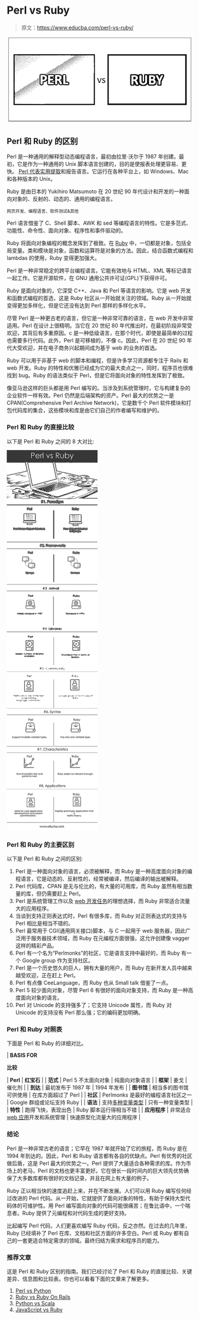 # Perl vs Ruby

> 原文：<https://www.educba.com/perl-vs-ruby/>

![Perl vs Ruby](img/e09f8466fd0c7a8c3da2a2e976b2cb75.png)



## Perl 和 Ruby 的区别

Perl 是一种通用的解释型动态编程语言，最初由拉里·沃尔于 1987 年创建。最初，它是作为一种通用的 Unix 脚本语言创建的，目的是使报表处理更容易、更快。 [Perl 代表实用提取](https://www.educba.com/install-perl/)和报告语言。它运行在各种平台上，如 Windows、Mac 和各种版本的 Unix。

Ruby 是由日本的 Yukihiro Matsumoto 在 20 世纪 90 年代设计和开发的一种面向对象的、反射的、动态的、通用的编程语言。

<small>网页开发、编程语言、软件测试&其他</small>

Perl 语言借鉴了 C、Shell 脚本、AWK 和 sed 等编程语言的特性。它是多范式、功能性、命令性、面向对象、程序性和事件驱动的。

Ruby 将面向对象编程的概念发挥到了极致。在 [Ruby](https://www.educba.com/install-ruby/) 中，一切都是对象，包括全局变量。类和模块是对象，函数和运算符是对象的方法。因此，结合函数式编程和 lambdas 的使用，Ruby 变得更加强大。

Perl 是一种非常稳定的跨平台编程语言。它能有效地与 HTML、XML 等标记语言一起工作。它是开源软件，在 GNU 通用公共许可证(GPL)下获得许可。

Ruby 是面向对象的，它深受 C++、Java 和 Perl 等语言的影响。它是 web 开发和函数式编程的首选，这是 Ruby 社区从一开始就关注的领域。Ruby 从一开始就变得更加多样化，但是它还没有达到 Perl 那样的多样化水平。

尽管 Perl 是一种更古老的语言，但它是一种非常可靠的语言，在 web 开发中非常适用。Perl 在设计上很精明。当它在 20 世纪 80 年代推出时，在最初阶段非常受欢迎，其背后有多重原因。c 是一种低级语言，在那个时代，即使是最简单的过程也需要多行代码。此外，Perl 是可移植的，不像 c。因此，Perl 在 20 世纪 90 年代大受欢迎，并在电子商务兴起期间成为基于 web 的业务的首选。

Ruby 可以用于非基于 web 的脚本和编程，但是许多学习资源都专注于 Rails 和 web 开发。Ruby 的特性和优雅已经成为它的最大卖点之一，同时，程序员也很难找到 bug。Ruby 的语法类似于 Perl，但是它将面向对象的特性发挥到了极致。

像亚马逊这样的巨头都是用 Perl 编写的。当涉及到系统管理时，它与构建复杂的企业软件一样有效。Perl 仍然是后端架构的资产。Perl 最大的优势之一是 CPAN(Comprehensive Perl Archive Network)，它是数千个 Perl 软件模块和打包代码库的集合，这些模块和库是由它们自己的作者编写和维护的。

### Perl 和 Ruby 的直接比较

以下是 Perl 和 Ruby 之间的 8 大对比:

![Perl vs Ruby Infographics](img/fda807e2441871fdf3e61cacfb014759.png)



### Perl 和 Ruby 的主要区别

以下是 Perl 和 Ruby 之间的区别:

1.  Perl 是一种面向对象的语言，必须被解释，而 Ruby 是一种高度面向对象的编程语言，它是动态的、反射性的，经常被编译，然后编译的输出被解释。
2.  Perl 代码库，CPAN 是无与伦比的，有大量的可用库，而 Ruby 虽然有相当数量的库，但仍需要赶上 Perl。
3.  Perl 是系统管理工作以及 [web 开发任务](https://www.educba.com/data-science-vs-web-development/)的理想选择，而 Ruby 非常适合流量大的应用程序。
4.  当谈到支持正则表达式时，Perl 有很多库，而 Ruby 对正则表达式的支持与 Perl 相比是相当不错的。
5.  Perl 最常用于 CGI(通用网关接口)脚本，与 C 一起用于 web 服务器，因此广泛用于服务器技术领域，而 Ruby 在元编程方面很强，这允许创建像 vagger 这样的精彩产品。
6.  Perl 有一个名为“Perlmonks”的社区，它是语言支持中最好的，而 Ruby 有一个 Google group 作为支持社区。
7.  Perl 是一个历史悠久的巨人，拥有大量的用户，而 Ruby 在新开发人员中越来越受欢迎，正在赶上 Perl。
8.  Perl 有点像 CeeLanguage，而 Ruby 也从 Small talk 借鉴了一点。
9.  Perl 5 较少面向对象，尽管 Perl 6 有很好的面向对象支持，而 Ruby 是一种高度面向对象的语言。
10.  Perl 对 Unicode 的支持强多了；它支持 Unicode 属性，而 Ruby 对 Unicode 的支持没有 Perl 那么强；它的编码更加明确。

### Perl 和 Ruby 对照表

下面是 Perl 和 Ruby 的详细对比。

| **BASIS FOR**

**比较**

 | **Perl** | **红宝石** |
| **范式** | Perl 5 不太面向对象 | 纯面向对象语言 |
| **框架** | 姜戈 | 催化剂 |
| **到达** | 最初发布于 1987 年 | 1994 年发布 |
| **图书馆** | 相当多的图书馆可供使用 | 在库方面超过了 Perl |
| **社区** | Perlmonks 是最好的编程语言社区之一 | Google 群组或论坛支持 Ruby |
| **语法** | 支持[多种变量类型](https://www.educba.com/python-variable-types/) | 只有一种变量类型 |
| **特性** | 跑得飞快，表现出色 | Ruby 脚本运行得相当不错 |
| **应用程序** | 非常适合 [web 应用](https://www.educba.com/what-is-web-application/)开发和系统管理 | 快速原型化流量大的应用程序 |

### 结论

Perl 是一种非常古老的语言；它早在 1987 年就开始了它的旅程，而 Ruby 是在 1994 年到达的。因此，Perl 和 Ruby 语言都有各自的优缺点。Perl 有优秀的社区做后盾，这是 Perl 最大的优势之一。Perl 提供了大量适合各种需求的库。作为市场上的老马，Perl 的文档也更丰富更好。它在很长一段时间内的巨大领先优势确保了大多数库都有很好的文档记录，并且在网上有大量的例子。

Ruby 正以相当快的速度追赶上来，并在不断发展。人们可以用 Ruby 编写任何经过改进的 Perl 代码。从一开始，它就提供了面向对象的特性，有助于保持大型代码体的可维护性。用 Perl 编写面向对象的代码可能很痛苦；在鲁比语中，一个喘息者。Ruby 提供了元编程和对代码生成的更好支持。

比起编写 Perl 代码，人们更喜欢编写 Ruby 代码，反之亦然。在过去的几年里，Ruby 已经填补了 Perl 在库、文档和社区方面的许多空白。Perl 或 Ruby 都有自己的一套更适合特定需求的领域。最终归结为需求和程序员的能力。

### 推荐文章

这是 Perl 和 Ruby 区别的指南。我们已经讨论了 Perl 和 Ruby 的直接比较、关键差异、信息图和比较表。你也可以看看下面的文章来了解更多。

1.  [Perl vs Python](https://www.educba.com/perl-vs-python/)
2.  [Ruby vs Ruby On Rails](https://www.educba.com/ruby-vs-ruby-on-rails/)
3.  [Python vs Scala](https://www.educba.com/python-vs-scala/)
4.  [JavaScript vs Ruby](https://www.educba.com/javascript-vs-ruby/)





